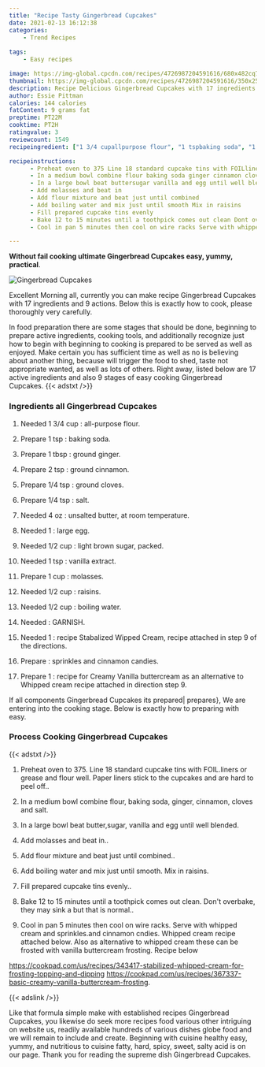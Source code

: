 ```yaml
---
title: "Recipe Tasty Gingerbread Cupcakes"
date: 2021-02-13 16:12:38
categories:
    - Trend Recipes
    
tags:
    - Easy recipes

image: https://img-global.cpcdn.com/recipes/4726987204591616/680x482cq70/gingerbread-cupcakes-recipe-main-photo.jpg
thumbnail: https://img-global.cpcdn.com/recipes/4726987204591616/350x250cq70/gingerbread-cupcakes-recipe-main-photo.jpg
description: Recipe Delicious Gingerbread Cupcakes with 17 ingredients and 9 stages of easy cooking.
author: Essie Pittman
calories: 144 calories
fatContent: 9 grams fat
preptime: PT22M
cooktime: PT2H
ratingvalue: 3
reviewcount: 1549
recipeingredient: ["1 3/4 cupallpurpose flour", "1 tspbaking soda", "1 tbspground ginger", "2 tspground cinnamon", "1/4 tspground cloves", "1/4 tspsalt", "4 ozunsalted butter at room temperature", "1large egg", "1/2 cuplight brown sugar packed", "1 tspvanilla extract", "1 cupmolasses", "1/2 cupraisins", "1/2 cupboiling water", "GARNISH", "1recipe Stabalized Wipped Cream recipe attached in step 9 of the directions", "sprinkles and cinnamon candies", "1recipe for Creamy Vanilla buttercream as an alternative to Whipped cream recipe attached in direction step 9"]

recipeinstructions: 
      - Preheat oven to 375 Line 18 standard cupcake tins with FOILliners or grease and flour well Paper liners stick to the cupcakes and are hard to peel off 
      - In a medium bowl combine flour baking soda ginger cinnamon cloves and salt 
      - In a large bowl beat buttersugar vanilla and egg until well blended 
      - Add molasses and beat in 
      - Add flour mixture and beat just until combined 
      - Add boiling water and mix just until smooth Mix in raisins 
      - Fill prepared cupcake tins evenly 
      - Bake 12 to 15 minutes until a toothpick comes out clean Dont overbake they may sink a but that is normal 
      - Cool in pan 5 minutes then cool on wire racks Serve with whipped cream and sprinklesand cinnamon cndies Whipped cream recipe attached below Also as alternative to whipped cream these can be frosted with vanilla buttercream frosting Recipe belowhttpscookpadcomusrecipes343417stabilizedwhippedcreamforfrostingtoppinganddippinghttpscookpadcomusrecipes367337basiccreamyvanillabuttercreamfrosting

---
```




**Without fail cooking ultimate Gingerbread Cupcakes easy, yummy, practical**. 


![Gingerbread Cupcakes](https://img-global.cpcdn.com/recipes/4726987204591616/680x482cq70/gingerbread-cupcakes-recipe-main-photo.jpg "Gingerbread Cupcakes")




Excellent Morning all, currently you can make recipe Gingerbread Cupcakes with 17 ingredients and 9 actions. Below this is exactly how to cook, please thoroughly very carefully.

In food preparation there are some stages that should be done, beginning to prepare active ingredients, cooking tools, and additionally recognize just how to begin with beginning to cooking is prepared to be served as well as enjoyed. Make certain you has sufficient time as well as no is believing about another thing, because will trigger the food to shed, taste not appropriate wanted, as well as lots of others. Right away, listed below are 17 active ingredients and also 9 stages of easy cooking Gingerbread Cupcakes.
{{< adstxt />}}

### Ingredients all Gingerbread Cupcakes


1. Needed 1 3/4 cup : all-purpose flour.

1. Prepare 1 tsp : baking soda.

1. Prepare 1 tbsp : ground ginger.

1. Prepare 2 tsp : ground cinnamon.

1. Prepare 1/4 tsp : ground cloves.

1. Prepare 1/4 tsp : salt.

1. Needed 4 oz : unsalted butter, at room temperature.

1. Needed 1 : large egg.

1. Needed 1/2 cup : light brown sugar, packed.

1. Needed 1 tsp : vanilla extract.

1. Prepare 1 cup : molasses.

1. Needed 1/2 cup : raisins.

1. Needed 1/2 cup : boiling water.

1. Needed  : GARNISH.

1. Needed 1 : recipe Stabalized Wipped Cream, recipe attached in step 9 of the directions.

1. Prepare  : sprinkles and cinnamon candies.

1. Prepare 1 : recipe for Creamy Vanilla buttercream as an alternative to Whipped cream recipe attached in direction step 9.



If all components Gingerbread Cupcakes its prepared| prepares}, We are entering into the cooking stage. Below is exactly how to preparing with easy.

### Process Cooking Gingerbread Cupcakes

{{< adstxt />}}


1. Preheat oven to 375. Line 18 standard cupcake tins with FOIL.liners or grease and flour well. Paper liners stick to the cupcakes and are hard to peel off..



1. In a medium bowl combine flour, baking soda, ginger, cinnamon, cloves and salt.



1. In a large bowl beat butter,sugar, vanilla and egg until well blended.



1. Add molasses and beat in..



1. Add flour mixture and beat just until combined..



1. Add boiling water and mix just until smooth. Mix in raisins.



1. Fill prepared cupcake tins evenly..



1. Bake 12 to 15 minutes until a toothpick comes out clean. Don&#39;t overbake, they may sink a but that is normal..



1. Cool in pan 5 minutes then cool on wire racks. Serve with whipped cream and sprinkles.and cinnamon cndies. Whipped cream recipe attached below. Also as alternative to whipped cream these can be frosted with vanilla buttercream frosting. Recipe below

https://cookpad.com/us/recipes/343417-stabilized-whipped-cream-for-frosting-topping-and-dipping
https://cookpad.com/us/recipes/367337-basic-creamy-vanilla-buttercream-frosting.





{{< adslink />}}

Like that formula simple make with established recipes Gingerbread Cupcakes, you likewise do seek more recipes food various other intriguing on website us, readily available hundreds of various dishes globe food and we will remain to include and create. Beginning with cuisine healthy easy, yummy, and nutritious to cuisine fatty, hard, spicy, sweet, salty acid is on our page. Thank you for reading the supreme dish Gingerbread Cupcakes.
